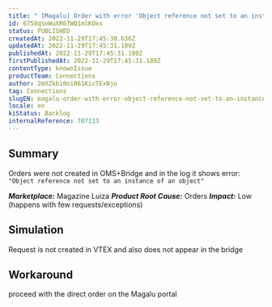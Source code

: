 ```yaml
---
title: " [Magalu] Order with error 'Object reference not set to an instance of an object'"
id: 6758qSnWuXR6TWQ1mlKOxs
status: PUBLISHED
createdAt: 2022-11-29T17:45:30.636Z
updatedAt: 2022-11-29T17:45:31.189Z
publishedAt: 2022-11-29T17:45:31.189Z
firstPublishedAt: 2022-11-29T17:45:31.189Z
contentType: knownIssue
productTeam: Connections
author: 2mXZkbi0oi061KicTExNjo
tag: Connections
slugEN: magalu-order-with-error-object-reference-not-set-to-an-instance-of-an-object
locale: en
kiStatus: Backlog
internalReference: 707113
---
```


## Summary


Orders were not created in OMS+Bridge and in the log it shows error: `"Object reference not set to an instance of an object"`

_**Marketplace:**_ Magazine Luiza
_**Product Root Cause:**_ Orders
_**Impact:**_ Low (happens with few requests/exceptions)



## Simulation


Request is not created in VTEX and also does not appear in the bridge



## Workaround


proceed with the direct order on the Magalu portal

